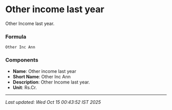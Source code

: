 # Other income last year
Other Income last year.

### Formula
```text
Other Inc Ann
```


### Components
- **Name**: Other income last year
- **Short Name**: Other Inc Ann
- **Description**: Other Income last year.
- **Unit**: Rs.Cr.

---
*Last updated: Wed Oct 15 00:43:52 IST 2025*
